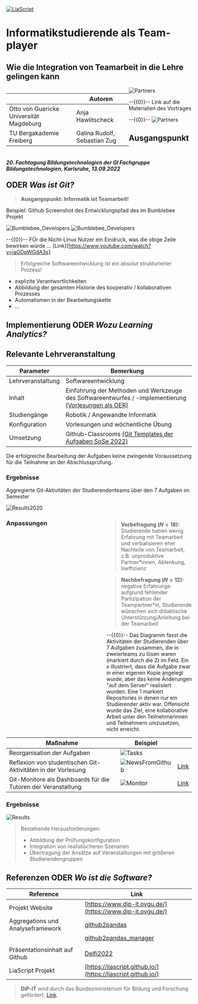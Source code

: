 <!--
author:   Sebastian Zug
email:    sebastian.zug@informatik.tu-freiberg.de
version:  0.0.1
language: en
narrator: none

icon:     https://www.dip-it.ovgu.de/dipit_media/Bilder/Marginalbereich/Logo_DiP_iT_wei%C3%9F-height-230-width-230-p-74.png
-->

[![LiaScript](https://raw.githubusercontent.com/LiaScript/LiaScript/master/badges/course.svg)](https://liascript.github.io/course/?https://raw.githubusercontent.com/TUBAF-IFI-DiPiT/Presentations/main/DELFI2022/presentation.md#1)

# Informatikstudierende als Team-player
<h2>Wie die Integration von Teamarbeit in die Lehre gelingen kann</h2>


<div style="width: 66%; float: left">

|                   | Autoren                                                                                                            |
| ------------------------ | ----------------------------------------------------------------------------------------------------------------------- |
| Otto von Guericke Universität Magdeburg | Anja Hawlitscheck  |    
| TU Bergakademie Freiberg | Galina Rudolf, Sebastian Zug                                                                             |

</div>

![Partners](https://github.com/TUBAF-IFI-DiPiT/Presentations/blob/main/DELFI2022/DipIt-Projektpartner.png?raw=true "Quelle Karte: [^1]")<!-- style="width: 30%; float: right" -->

<div style="width: 100%; float: left">
<h5>20. Fachtagung Bildungstechnologien der GI Fachgruppe Bildungstechnologien, Karlsruhe, 13.09.2022</h5>
</div>

--{{0}}--
Link auf die Materialien des Vortrages

--{{0}}--
![Partners](https://github.com/TUBAF-IFI-DiPiT/Presentations/blob/main/DELFI2022/frame.png?raw=true)

[^1]: By David Liuzzo - Based on Image:Karte Deutsche Bundesländer (nummeriert).svg, color scheme of Image:Karte Deutschland.png applied., CC BY-SA 2.0 de, https://commons.wikimedia.org/w/index.php?curid=2594472

## Ausgangspunkt ODER _Was ist Git?_

> __Ausgangspunkt: Informatik ist Teamarbeit!__

Beispiel: Github Screenshot des Entwicklungspfad des im Bumblebee Projekt

![Bumblebee_Developers](https://github.com/TUBAF-IFI-DiPiT/Presentations/blob/main/DELFI2022/Bumblebee_Developers_happy.jpeg?raw=true "Github Screenshot des Entwicklungspfad des im Bumblebee Projekt [^1]")
![Bumblebee_Developers](https://github.com/TUBAF-IFI-DiPiT/Presentations/blob/main/DELFI2022/Bumblebee_Developers_unhappy.jpeg?raw=true "Github Screenshot des Entwicklungspfad des im Bumblebee Projekt [^1]")

--{{0}}--
FÜr die Nicht-Linux Nutzer ein Eindruck, was die obige Zeile bewirken würde ... [Link]{https://www.youtube.com/watch?v=jaGDpWGdA3s}

[^1]: https://github.com/MrMEEE/bumblebee-Old-and-abbandoned/commit/a047be85247755cdbe0acce6f1dafc8beb84f2ac

> Erfolgreiche Softwareentwicklung ist ein absolut strukturierter Prozess!

+ explizite Verantwortlichkeiten 
+ Abbildung der gesamten Historie des kooperativ / kollaborativen Prozesses 
+ Automatismen in der Bearbeitungskette 
+ ... 

## Implementierung ODER _Wozu Learning Analytics?_ 

Relevante Lehrveranstaltung 
-------------------------------

| Parameter | Bemerkung |
|---|------|
| Lehrveranstaltung | Softwareentwicklung |
| Inhalt            | Einführung der Methoden und Werkzeuge des Softwareentwurfes / -implementierung [(Vorlesungen als OER)](https://github.com/TUBAF-IfI-LiaScript/VL_Softwareentwicklung)|
| Studiengänge      | Robotik / Angewandte Informatik |
| Konfiguration     | Vorlesungen und wöchentliche Übung |
| Umsetzung         | Github-Classrooms [(Git Templates der Aufgaben SoSe 2022)](https://github.com/ComputerScienceLecturesTUBAF)                 |

Die erfolgreiche Bearbeitung der Aufgaben keine zwingende Voraussetzung für die Teilnahme an der Abschlussprüfung.

### Ergebnisse 

Aggregierte Git-Aktivitäten der Studierendenteams über den 7 Aufgaben im Semester 

![Results2020](https://github.com/TUBAF-IFI-DiPiT/Presentations/blob/main/DELFI2022/dip-it_ergebnisse_2020.png?raw=true)<!-- style="width: 50%; float: left" -->

<div style="width: 46%; float: right">

> __Vorbefragung ($N=18$):__ Studierende haben wenig Erfahrung mit Teamarbeit und verbalisieren eher Nachteile von Teamarbeit, z.B. unproduktive Partner*innen, Ablenkung, Ineffizienz

> __Nachbefragung ($N=12$):__ negative Erfahrunge aufgrund fehlender Partizipation der Teampartner*in, Studierende wünschen sich didaktische Unterstützung/Anleitung bei der Teamarbeit

--{{0}}--
Das Diagramm fasst die Aktivitäten der Studierenden über 7 Aufgaben zusammen, die in zweierteams zu lösen waren (markiert durch die $2$) im Feld. Ein $x$ illustriert, dass die Aufgabe zwar in einer eigenen Kopie angelegt wurde, aber das keine Änderungen "auf dem Server" realisiert wurden. Eine 1 markiert Repositories in denen nur ein Studierender aktiv war. Offensicht wurde das Ziel, eine kollaborative Arbeit unter den Teilnehmerinnen und Teilnehmern umzusetzen, nicht erreicht.

</div>

### Anpassungen 

| Maßnahme | Beispiel |   |
|----------|-----------|---|
| Reorganisation der Aufgaben | ![Tasks](https://github.com/TUBAF-IFI-DiPiT/Presentations/blob/main/DELFI2022/TaskConfiguration.png?raw=true)<!-- style="width: 10%;--> | |
| Reflexion von studentischen Git-Aktivitäten in der Vorlesung    | ![NewsFromGithub](https://github.com/TUBAF-IFI-DiPiT/Presentations/blob/main/DELFI2022/NewsFromGithub.png?raw=true)<!-- style="width: 10%;-->  | [Link](https://liascript.github.io/course/?https://raw.githubusercontent.com/TUBAF-IfI-LiaScript/VL_Softwareentwicklung/master/17_Dokumentation_BuildTools.md#2) |
| Git-Monitore als Dashboards für die Tutoren der Veranstaltung | ![Monitor](https://github.com/TUBAF-IFI-DiPiT/Presentations/blob/main/DELFI2022/GitHubMonitor.png?raw=true)<!-- style="width: 10%;-->    | [Link](https://liascript.github.io/course/?https://raw.githubusercontent.com/SebastianZug/GitHubClassroomTutorFeedback/main/README.md#1) |

### Ergebnisse

![Results](https://github.com/TUBAF-IFI-DiPiT/Presentations/blob/main/DELFI2022/dip-it_ergebnisse.png?raw=true "Ergebnisse der kollaborativen/kooperativen Arbeit in den Aufgaben")

> Bestehende Herausforderungen:
> 
> + Abbildung der Prüfungskonfiguration 
> + Integration von realistischeren Szenarien 
> + Übertragung der Ansätze auf Veranstaltungen mit größeren Studierendengruppen

## Referenzen ODER _Wo ist die Software?_  

| Reference          | Link |
|--------------------|------|
| Projekt Website    | [https://www.dip-it.ovgu.de/](https://www.dip-it.ovgu.de/) |
| Aggregations und Analyseframework  | [github2pandas](https://github.com/TUBAF-IFI-DiPiT/github2pandas)|
|                                                   | [github2pandas_manager](https://github.com/TUBAF-IFI-DiPiT/github2pandas_manager) |
|  | | 
| Präsentationsinhalt auf Github | [Delfi2022](https://github.com/TUBAF-IFI-DiPiT/Presentations/tree/main/DELFI2022) |
| LiaScript Projekt | [https://liascript.github.io/](https://liascript.github.io/) |

> __DiP-iT__ wird durch das Bundesministerium für Bildung und Forschung gefördert. [Link](https://www.wihoforschung.de/wihoforschung/de/bmbf-projektfoerderung/foerderlinien/forschung-zur-digitalen-hochschulbildung/dritte-foerderlinie-zur-digitalen-hochschulbildung/dip-it/dip-it_node.html).
